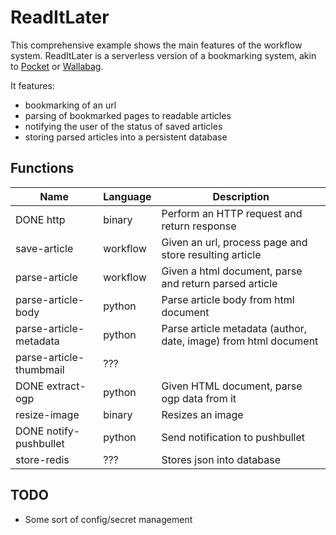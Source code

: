# ReadItLater

This comprehensive example shows the main features of the workflow system. 
ReadItLater is a serverless version of a bookmarking system, 
akin to [Pocket](https://getpocket.com/) or [Wallabag](https://wallabag.org/en).

It features:
- bookmarking of an url
- parsing of bookmarked pages to readable articles
- notifying the user of the status of saved articles
- storing parsed articles into a persistent database

## Functions

Name     | Language | Description
---------|----------|------------
DONE http     | binary   | Perform an HTTP request and return response
save-article | workflow | Given an url, process page and store resulting article
parse-article | workflow | Given a html document, parse and return parsed article
parse-article-body | python | Parse article body from html document
parse-article-metadata | python | Parse article metadata (author, date, image) from html document
parse-article-thumbmail | ??? |
DONE extract-ogp | python | Given HTML document, parse ogp data from it  
resize-image | binary | Resizes an image
DONE notify-pushbullet | python | Send notification to pushbullet
store-redis | ??? | Stores json into database


## TODO
- Some sort of config/secret management
